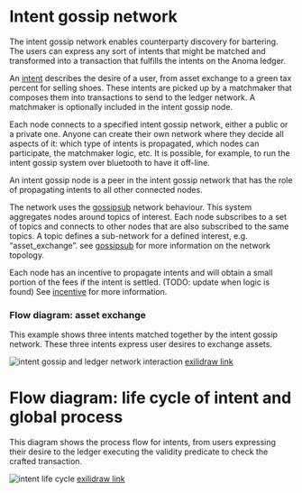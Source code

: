 # Intent gossip network

The intent gossip network enables counterparty discovery for bartering. The
users can express any sort of intents that might be matched and transformed into
a transaction that fulfills the intents on the Anoma ledger.

An [intent](./intent.md) describes the desire of a user, from asset exchange to a
green tax percent for selling shoes. These intents are picked up by a matchmaker
that composes them into transactions to send to the ledger network. A matchmaker
is optionally included in the intent gossip node.

Each node connects to a specified intent gossip network, either a public or a
private one. Anyone can create their own network where they decide all aspects
of it: which type of intents is propagated, which nodes can participate, the
matchmaker logic, etc. It is possible, for example, to run the intent gossip system
over bluetooth to have it off-line.

An intent gossip node is a peer in the intent gossip network that has the role
of propagating intents to all other connected nodes.

The network uses the
[gossipsub](https://github.com/libp2p/specs/tree/512accdd81e35480911499cea14e7d7ea019f71b/pubsub/gossipsub)
network behaviour. This system aggregates nodes around topics of interest. Each
node subscribes to a set of topics and connects to other nodes that are also
subscribed to the same topics. A topic defines a sub-network for a defined
interest, e.g. “asset_exchange”. see
[gossipsub](https://github.com/libp2p/specs/tree/512accdd81e35480911499cea14e7d7ea019f71b/pubsub/gossipsub)
for more information on the network topology.

Each node has an incentive to propagate intents and will obtain a small portion
of the fees if the intent is settled. (TODO: update when logic is found) See
[incentive](./incentive.md) for more information.

### Flow diagram: asset exchange

This example shows three intents matched together by the intent gossip network.
These three intents express user desires to exchange assets.

![intent gossip and ledger network
interaction](./example.svg "intent gossip network")
[exilidraw link](https://excalidraw.com/#room=257e44f4b4b5867bf541,XDEKyGVIpqCrfq55bRqKug)

# Flow diagram: life cycle of intent and global process

This diagram shows the process flow for intents, from users expressing their
desire to the ledger executing the validity predicate to check the crafted
transaction.

![intent life cycle](./intent_life_cycle.svg "intent life
cycle") [exilidraw
link](https://excalidraw.com/#room=7ac107b3757c64049003,cdMInfvdLtjaGWSZWEKrhw)
